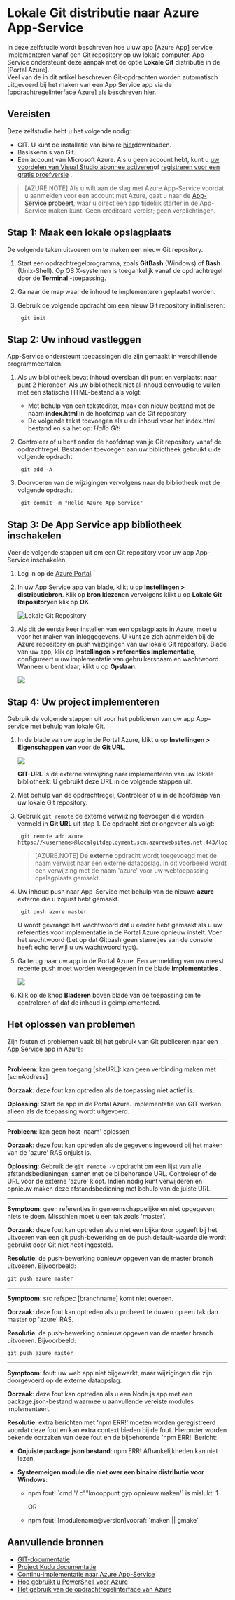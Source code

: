 <properties
    pageTitle="Lokale Git distributie naar Azure App-Service"
    description="Informatie over het inschakelen van lokale Git distributie naar Azure App-Service."
    services="app-service"
    documentationCenter=""
    authors="dariagrigoriu"
    manager="wpickett"
    editor="mollybos"/>

<tags
    ms.service="app-service"
    ms.workload="na"
    ms.tgt_pltfrm="na"
    ms.devlang="na"
    ms.topic="article"
    ms.date="06/13/2016"
    ms.author="dariagrigoriu"/>
    
# <a name="local-git-deployment-to-azure-app-service"></a>Lokale Git distributie naar Azure App-Service

In deze zelfstudie wordt beschreven hoe u uw app [Azure App] service implementeren vanaf een Git repository op uw lokale computer. App-Service ondersteunt deze aanpak met de optie **Lokale Git** distributie in de [Portal Azure].  
Veel van de in dit artikel beschreven Git-opdrachten worden automatisch uitgevoerd bij het maken van een App Service app via de [opdrachtregelinterface Azure] als beschreven [hier](app-service-web-get-started.md).

## <a name="prerequisites"></a>Vereisten

Deze zelfstudie hebt u het volgende nodig:

- GIT. U kunt de installatie van binaire [hier](http://www.git-scm.com/downloads)downloaden.  
- Basiskennis van Git.
- Een account van Microsoft Azure. Als u geen account hebt, kunt u [uw voordelen van Visual Studio abonnee activeren](https://azure.microsoft.com/pricing/member-offers/msdn-benefits-details)of [registreren voor een gratis proefversie](https://azure.microsoft.com/pricing/free-trial) .

>[AZURE.NOTE] Als u wilt aan de slag met Azure App-Service voordat u aanmelden voor een account met Azure, gaat u naar de [App-Service probeert](http://go.microsoft.com/fwlink/?LinkId=523751), waar u direct een app tijdelijk starter in de App-Service maken kunt. Geen creditcard vereist; geen verplichtingen.  

## <a name="Step1"></a>Stap 1: Maak een lokale opslagplaats

De volgende taken uitvoeren om te maken een nieuw Git repository.

1. Start een opdrachtregelprogramma, zoals **GitBash** (Windows) of **Bash** (Unix-Shell). Op OS X-systemen is toegankelijk vanaf de opdrachtregel door de **Terminal** -toepassing.

2. Ga naar de map waar de inhoud te implementeren geplaatst worden.

3. Gebruik de volgende opdracht om een nieuw Git repository initialiseren:

        git init

## <a name="Step2"></a>Stap 2: Uw inhoud vastleggen

App-Service ondersteunt toepassingen die zijn gemaakt in verschillende programmeertalen. 

1. Als uw bibliotheek bevat inhoud overslaan dit punt en verplaatst naar punt 2 hieronder. Als uw bibliotheek niet al inhoud eenvoudig te vullen met een statische HTML-bestand als volgt: 

    - Met behulp van een teksteditor, maak een nieuw bestand met de naam **index.html** in de hoofdmap van de Git repository
    - De volgende tekst toevoegen als u de inhoud voor het index.html bestand en sla het op: *Hallo Git!*
        
2. Controleer of u bent onder de hoofdmap van je Git repository vanaf de opdrachtregel. Bestanden toevoegen aan uw bibliotheek gebruikt u de volgende opdracht:

        git add -A 

4. Doorvoeren van de wijzigingen vervolgens naar de bibliotheek met de volgende opdracht:

        git commit -m "Hello Azure App Service"

## <a name="Step3"></a>Stap 3: De App Service app bibliotheek inschakelen

Voer de volgende stappen uit om een Git repository voor uw app App-Service inschakelen.

1. Log in op de [Azure Portal].

2. In uw App Service app van blade, klikt u op **Instellingen > distributiebron**. Klik op **bron kiezen**en vervolgens klikt u op **Lokale Git Repository**en klik op **OK**.  

    ![Lokale Git Repository](./media/app-service-deploy-local-git/local_git_selection.png)

3. Als dit de eerste keer instellen van een opslagplaats in Azure, moet u voor het maken van inloggegevens. U kunt ze zich aanmelden bij de Azure repository en push wijzigingen van uw lokale Git repository. Blade van uw app, klik op **Instellingen > referenties implementatie**, configureert u uw implementatie van gebruikersnaam en wachtwoord. Wanneer u bent klaar, klikt u op **Opslaan**.

    ![](./media/app-service-deploy-local-git/deployment_credentials.png)

## <a name="Step4"></a>Stap 4: Uw project implementeren

Gebruik de volgende stappen uit voor het publiceren van uw app App-service met behulp van lokale Git.

1. In de blade van uw app in de Portal Azure, klikt u op **Instellingen > Eigenschappen van** voor de **Git URL**.

    ![](./media/app-service-deploy-local-git/git_url.png)

    **GIT-URL** is de externe verwijzing naar implementeren van uw lokale bibliotheek. U gebruikt deze URL in de volgende stappen uit.

2. Met behulp van de opdrachtregel, Controleer of u in de hoofdmap van uw lokale Git repository.

3. Gebruik `git remote` de externe verwijzing toevoegen die worden vermeld in **Git URL** uit stap 1. De opdracht ziet er ongeveer als volgt:

        git remote add azure https://<username>@localgitdeployment.scm.azurewebsites.net:443/localgitdeployment.git         
    > [AZURE.NOTE] De **externe** opdracht wordt toegevoegd met de naam verwijst naar een externe dataopslag. In dit voorbeeld wordt een verwijzing met de naam 'azure' voor uw webtoepassing opslagplaats gemaakt.

4. Uw inhoud push naar App-Service met behulp van de nieuwe **azure** externe die u zojuist hebt gemaakt.

        git push azure master

    U wordt gevraagd het wachtwoord dat u eerder hebt gemaakt als u uw referenties voor implementatie in de Portal Azure opnieuw instelt. Voer het wachtwoord (Let op dat Gitbash geen sterretjes aan de console heeft echo terwijl u uw wachtwoord typt). 
       
5. Ga terug naar uw app in de Portal Azure. Een vermelding van uw meest recente push moet worden weergegeven in de blade **implementaties** . 

    ![](./media/app-service-deploy-local-git/deployment_history.png)

6. Klik op de knop **Bladeren** boven blade van de toepassing om te controleren of dat de inhoud is geïmplementeerd. 
    
## <a name="Step5"></a>Het oplossen van problemen

Zijn fouten of problemen vaak bij het gebruik van Git publiceren naar een App Service app in Azure:

****

**Probleem**: kan geen toegang [siteURL]: kan geen verbinding maken met [scmAddress]

**Oorzaak**: deze fout kan optreden als de toepassing niet actief is.

**Oplossing**: Start de app in de Portal Azure. Implementatie van GIT werken alleen als de toepassing wordt uitgevoerd. 


****

**Probleem**: kan geen host 'naam' oplossen

**Oorzaak**: deze fout kan optreden als de gegevens ingevoerd bij het maken van de 'azure' RAS onjuist is.

**Oplossing**: Gebruik de `git remote -v` opdracht om een lijst van alle afstandsbedieningen, samen met de bijbehorende URL. Controleer of de URL voor de externe 'azure' klopt. Indien nodig kunt verwijderen en opnieuw maken deze afstandsbediening met behulp van de juiste URL.

****

**Symptoom**: geen referenties in gemeenschappelijke en niet opgegeven; niets te doen. Misschien moet u een tak zoals 'master'.

**Oorzaak**: deze fout kan optreden als u niet een bijkantoor opgeeft bij het uitvoeren van een git push-bewerking en de push.default-waarde die wordt gebruikt door Git niet hebt ingesteld.

**Resolutie**: de push-bewerking opnieuw opgeven van de master branch uitvoeren. Bijvoorbeeld:

    git push azure master

****

**Symptoom**: src refspec [branchname] komt niet overeen.

**Oorzaak**: deze fout kan optreden als u probeert te duwen op een tak dan master op 'azure' RAS.

**Resolutie**: de push-bewerking opnieuw opgeven van de master branch uitvoeren. Bijvoorbeeld:

    git push azure master

****

**Symptoom**: fout: uw web app niet bijgewerkt, maar wijzigingen die zijn doorgevoerd op de externe dataopslag.

**Oorzaak**: deze fout kan optreden als u een Node.js app met een package.json-bestand waarmee u aanvullende vereiste modules implementeert.

**Resolutie**: extra berichten met 'npm ERR!' moeten worden geregistreerd voordat deze fout en kan extra context bieden bij de fout. Hieronder worden bekende oorzaken van deze fout en de bijbehorende 'npm ERR!' Bericht:

* **Onjuiste package.json bestand**: npm ERR! Afhankelijkheden kan niet lezen.

* **Systeemeigen module die niet over een binaire distributie voor Windows**:

    * npm fout! \`cmd '/ c""knooppunt gyp opnieuw maken'\` is mislukt: 1

        OR

    * npm fout! [modulename@version]vooraf: \`maken || gmake\`


## <a name="additional-resources"></a>Aanvullende bronnen

* [GIT-documentatie](http://git-scm.com/documentation)
* [Project Kudu documentatie](https://github.com/projectkudu/kudu/wiki)
* [Continu-implementatie naar Azure App-Service](app-service-continuous-deployment.md)
* [Hoe gebruikt u PowerShell voor Azure](../powershell-install-configure.md)
* [Het gebruik van de opdrachtregelinterface van Azure](../xplat-cli-install.md)

[Azure App-Service]: https://azure.microsoft.com/documentation/articles/app-service-changes-existing-services/
[Azure Developer Center]: http://www.windowsazure.com/en-us/develop/overview/
[Azure Portal]: https://portal.azure.com
[Git website]: http://git-scm.com
[Installing Git]: http://git-scm.com/book/en/Getting-Started-Installing-Git
[Azure Interface met opdrachtregel]: https://azure.microsoft.com/en-us/documentation/articles/xplat-cli-azure-resource-manager/

[Using Git with CodePlex]: http://codeplex.codeplex.com/wikipage?title=Using%20Git%20with%20CodePlex&referringTitle=Source%20control%20clients&ProjectName=codeplex
[Quick Start - Mercurial]: http://mercurial.selenic.com/wiki/QuickStart
